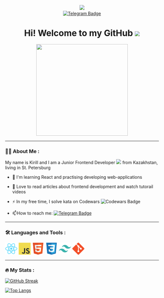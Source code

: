 <div id="header" align="center">
  <img src="https://media.giphy.com/media/hS42TuYYnANLFR9IRQ/giphy.gif" width="100"/>
  <div id="badges">
    <a href="https://t.me/mercyyy813" target="_blank"> 
      <img src="https://img.shields.io/badge/Telegram-blue?logo=telegram&logoColor=white&style=for-the-badge" alt="Telegram Badge"> 
    </a>
  </div>
  <h1>
    Hi! Welcome to my GitHub
    <img src="https://media.giphy.com/media/hvRJCLFzcasrR4ia7z/giphy.gif" width="30px"/>
  </h1>
</div>

<div align="center">
  <img src="https://media.giphy.com/media/9oa3sE4IdWbqO61WGT/giphy.gif" width="300" height="300"/>
</div>

---

### :man_technologist: About Me :
My name is Kirill and I am a Junior Frontend Developer <img src="https://media.giphy.com/media/9RL6QuG8k4Gco8pyFH/giphy.gif" width="25"> from Kazakhstan, living in St. Petersburg
- :telescope: I'm learning React and practising developing web-applications

- :seedling: Love to read articles about frontend development and watch tutorail videos

- :zap: In my free time, I solve kata on Codewars <img src="https://www.codewars.com/users/kdvornichenko/badges/small" alt="Codewars Badge"/>

- :mailbox:How to reach me: <a href="https://t.me/mercyyy813" target="_blank"><img src="https://cdn-icons-png.flaticon.com/512/2111/2111646.png" width="30" alt="Telegram Badge"></a>

---

### :hammer_and_wrench: Languages and Tools :
<div>
  <img src="https://github.com/devicons/devicon/blob/master/icons/react/react-original.svg" title="React" alt="React" width="40" height="40"/>
  <img src="https://github.com/devicons/devicon/blob/master/icons/javascript/javascript-original.svg" title="JS" alt="JS" width="40" height="40"/>
  <img src="https://github.com/devicons/devicon/blob/master/icons/html5/html5-original.svg" title="HTML5" alt="HTML5" width="40" height="40"/>
  <img src="https://github.com/devicons/devicon/blob/master/icons/css3/css3-original.svg" title="CSS3" alt="CSS3" width="40" height="40"/>
  <img src="https://github.com/devicons/devicon/blob/master/icons/tailwindcss/tailwindcss-plain.svg" title="Tailwind" alt="Tailwind" width="40" height="40"/>
  <img src="https://github.com/devicons/devicon/blob/master/icons/git/git-original.svg" title="Git" alt="Git" width="40" height="40"/>
</div>

---

### :fire: My Stats :
[![GitHub Streak](http://github-readme-streak-stats.herokuapp.com?user=kdvornichenko&theme=dark&background=000000)](https://git.io/streak-stats)

[![Top Langs](https://github-readme-stats.vercel.app/api/top-langs/?username=kdvornichenko&layout=compact&theme=vision-friendly-dark&hide=php)](https://github.com/anuraghazra/github-readme-stats)
